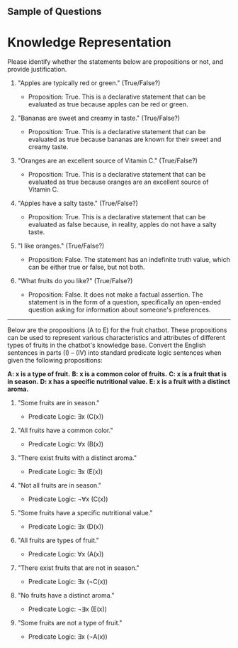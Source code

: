 ## Sample of Questions
# Knowledge Representation

Please identify whether the statements below are propositions or not, and provide justification.

1. "Apples are typically red or green." (True/False?)
   - Proposition: True. This is a declarative statement that can be evaluated as true because apples can be red or green.

2. "Bananas are sweet and creamy in taste." (True/False?)
   - Proposition: True. This is a declarative statement that can be evaluated as true because bananas are known for their sweet and creamy taste.

3. "Oranges are an excellent source of Vitamin C." (True/False?)
   - Proposition: True. This is a declarative statement that can be evaluated as true because oranges are an excellent source of Vitamin C.

4. "Apples have a salty taste." (True/False?)
   - Proposition: True. This is a declarative statement that can be evaluated as false because, in reality, apples do not have a salty taste.

5. "I like oranges." (True/False?)
   - Proposition: False. The statement has an indefinite truth value, which can be either true or false, but not both.

6. "What fruits do you like?" (True/False?)
   - Proposition: False. It does not make a factual assertion. The statement is in the form of a question, specifically an open-ended question asking for information about someone's preferences.
  
---------------------------------------------------------------------------------

Below are the propositions (A to E) for the fruit chatbot. These propositions can be used to represent various characteristics and attributes of different types of fruits in the chatbot's knowledge base. Convert the English sentences in parts (I) – (IV) into standard predicate logic sentences when given the following propositions:

**A: x is a type of fruit.**
**B: x is a common color of fruits.**
**C: x is a fruit that is in season.**
**D: x has a specific nutritional value.**
**E: x is a fruit with a distinct aroma.**

1. "Some fruits are in season." 
   - Predicate Logic: ∃x (C(x))

2. "All fruits have a common color." 
   - Predicate Logic: ∀x (B(x))

3. "There exist fruits with a distinct aroma." 
   - Predicate Logic: ∃x (E(x))

4. "Not all fruits are in season." 
   - Predicate Logic: ¬∀x (C(x))

5. "Some fruits have a specific nutritional value." 
   - Predicate Logic: ∃x (D(x))

6. "All fruits are types of fruit." 
   - Predicate Logic: ∀x (A(x))

7. "There exist fruits that are not in season." 
   - Predicate Logic: ∃x (¬C(x))

8. "No fruits have a distinct aroma." 
   - Predicate Logic: ¬∃x (E(x))

9. "Some fruits are not a type of fruit." 
   - Predicate Logic: ∃x (¬A(x))
